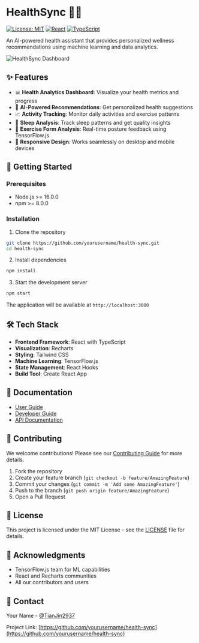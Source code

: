 # HealthSync 🏃‍♂️

[![License: MIT](https://img.shields.io/badge/License-MIT-blue.svg)](https://opensource.org/licenses/MIT)
[![React](https://img.shields.io/badge/React-18.2.0-blue)](https://reactjs.org/)
[![TypeScript](https://img.shields.io/badge/TypeScript-4.9.5-blue)](https://www.typescriptlang.org/)

An AI-powered health assistant that provides personalized wellness recommendations using machine learning and data analytics.

![HealthSync Dashboard](./docs/dashboard-preview.png)

## ✨ Features

- 📊 **Health Analytics Dashboard**: Visualize your health metrics and progress
- 🤖 **AI-Powered Recommendations**: Get personalized health suggestions
- 📈 **Activity Tracking**: Monitor daily activities and exercise patterns
- 🌙 **Sleep Analysis**: Track sleep patterns and get quality insights
- 💪 **Exercise Form Analysis**: Real-time posture feedback using TensorFlow.js
- 📱 **Responsive Design**: Works seamlessly on desktop and mobile devices

## 🚀 Getting Started

### Prerequisites

- Node.js >= 16.0.0
- npm >= 8.0.0

### Installation

1. Clone the repository
```bash
git clone https://github.com/yourusername/health-sync.git
cd health-sync
```

2. Install dependencies
```bash
npm install
```

3. Start the development server
```bash
npm start
```

The application will be available at `http://localhost:3000`

## 🛠️ Tech Stack

- **Frontend Framework**: React with TypeScript
- **Visualization**: Recharts
- **Styling**: Tailwind CSS
- **Machine Learning**: TensorFlow.js
- **State Management**: React Hooks
- **Build Tool**: Create React App

## 📖 Documentation

- [User Guide](./docs/USER_GUIDE.md)
- [Developer Guide](./docs/DEVELOPER_GUIDE.md)
- [API Documentation](./docs/API.md)

## 🤝 Contributing

We welcome contributions! Please see our [Contributing Guide](./CONTRIBUTING.md) for more details.

1. Fork the repository
2. Create your feature branch (`git checkout -b feature/AmazingFeature`)
3. Commit your changes (`git commit -m 'Add some AmazingFeature'`)
4. Push to the branch (`git push origin feature/AmazingFeature`)
5. Open a Pull Request

## 📝 License

This project is licensed under the MIT License - see the [LICENSE](LICENSE) file for details.

## 🙏 Acknowledgments

- TensorFlow.js team for ML capabilities
- React and Recharts communities
- All our contributors and users

## 📧 Contact

Your Name - [@TianJin2937](https://github.com/TianJin2937)

Project Link: [https://github.com/yourusername/health-sync](https://github.com/yourusername/health-sync)

